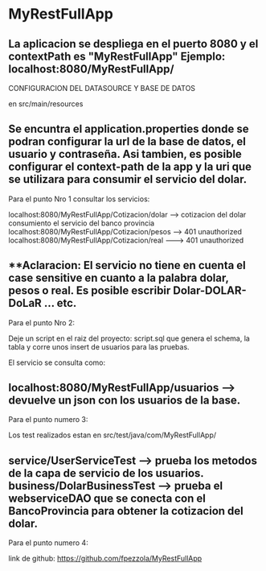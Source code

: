 # MyRestFullApp

La aplicacion se despliega en el puerto 8080 y el contextPath es "MyRestFullApp" Ejemplo: localhost:8080/MyRestFullApp/
--------------------------------------------
CONFIGURACION DEL DATASOURCE Y BASE DE DATOS

en src/main/resources

Se encuntra el application.properties donde se podran configurar la url de la base de datos, el usuario y contraseña. Asi tambien, es posible configurar el context-path de la app y la uri que se utilizara para consumir el servicio del dolar.
---------------------------------------------
Para el punto Nro 1 consultar los servicios:

localhost:8080/MyRestFullApp/Cotizacion/dolar --> cotizacion del dolar consumiento el servicio del banco provincia localhost:8080/MyRestFullApp/Cotizacion/pesos --> 401 unauthorized localhost:8080/MyRestFullApp/Cotizacion/real ---> 401 unauthorized

**Aclaracion: El servicio no tiene en cuenta el case sensitive en cuanto a la palabra dolar, pesos o real. Es posible escribir Dolar-DOLAR-DoLaR ... etc.
--------------------------------------------
Para el punto Nro 2:

Deje un script en el raiz del proyecto: script.sql que genera el schema, la tabla y corre unos insert de usuarios para las pruebas.

El servicio se consulta como:

localhost:8080/MyRestFullApp/usuarios --> devuelve un json con los usuarios de la base.
---------------------------------------------
Para el punto numero 3:

Los test realizados estan en src/test/java/com/MyRestFullApp/

service/UserServiceTest --> prueba los metodos de la capa de servicio de los usuarios. business/DolarBusinessTest --> prueba el webserviceDAO que se conecta con el BancoProvincia para obtener la cotizacion del dolar.
----------------------------------------------
Para el punto numero 4:

link de github: https://github.com/fpezzola/MyRestFullApp
